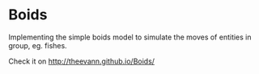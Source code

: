 # Boids

Implementing the simple boids model to simulate the moves of entities in group, eg. fishes.

Check it on http://theevann.github.io/Boids/
